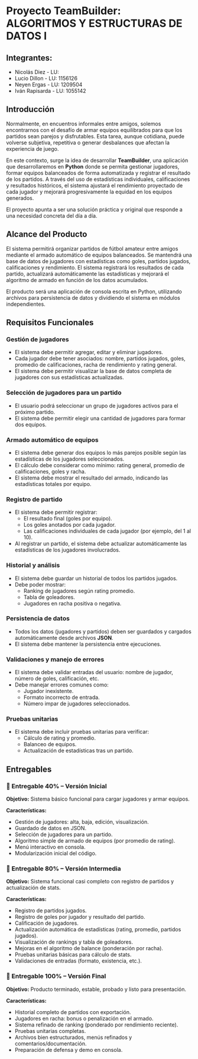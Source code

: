 # Proyecto TeamBuilder: ALGORITMOS Y ESTRUCTURAS DE DATOS I

## Integrantes:
- Nicolás Diez - LU:
- Lucio Dillon - LU: 1156126
- Neyen Ergas - LU: 1209504
- Iván Rapisarda - LU: 1055142

## Introducción

Normalmente, en encuentros informales entre amigos, solemos encontrarnos con el desafío de armar equipos equilibrados para que los partidos sean parejos y disfrutables. Esta tarea, aunque cotidiana, puede volverse subjetiva, repetitiva o generar desbalances que afectan la experiencia de juego.

En este contexto, surge la idea de desarrollar **TeamBuilder**, una aplicación que desarrollaremos en **Python** donde se permita gestionar jugadores, formar equipos balanceados de forma automatizada y registrar el resultado de los partidos. A través del uso de estadísticas individuales, calificaciones y resultados históricos, el sistema ajustará el rendimiento proyectado de cada jugador y mejorará progresivamente la equidad en los equipos generados.

El proyecto apunta a ser una solución práctica y original que responde a una necesidad concreta del día a día.

## Alcance del Producto

El sistema permitirá organizar partidos de fútbol amateur entre amigos mediante el armado automático de equipos balanceados. Se mantendrá una base de datos de jugadores con estadísticas como goles, partidos jugados, calificaciones y rendimiento. El sistema registrará los resultados de cada partido, actualizará automáticamente las estadísticas y mejorará el algoritmo de armado en función de los datos acumulados.

El producto será una aplicación de consola escrita en Python, utilizando archivos para persistencia de datos y dividiendo el sistema en módulos independientes.

## Requisitos Funcionales

### Gestión de jugadores
- El sistema debe permitir agregar, editar y eliminar jugadores.
- Cada jugador debe tener asociados: nombre, partidos jugados, goles, promedio de calificaciones, racha de rendimiento y rating general.
- El sistema debe permitir visualizar la base de datos completa de jugadores con sus estadísticas actualizadas.

### Selección de jugadores para un partido
- El usuario podrá seleccionar un grupo de jugadores activos para el próximo partido.
- El sistema debe permitir elegir una cantidad de jugadores para formar dos equipos.

### Armado automático de equipos
- El sistema debe generar dos equipos lo más parejos posible según las estadísticas de los jugadores seleccionados.
- El cálculo debe considerar como mínimo: rating general, promedio de calificaciones, goles y racha.
- El sistema debe mostrar el resultado del armado, indicando las estadísticas totales por equipo.

### Registro de partido
- El sistema debe permitir registrar:
  - El resultado final (goles por equipo).
  - Los goles anotados por cada jugador.
  - Las calificaciones individuales de cada jugador (por ejemplo, del 1 al 10).
- Al registrar un partido, el sistema debe actualizar automáticamente las estadísticas de los jugadores involucrados.

### Historial y análisis
- El sistema debe guardar un historial de todos los partidos jugados.
- Debe poder mostrar:
  - Ranking de jugadores según rating promedio.
  - Tabla de goleadores.
  - Jugadores en racha positiva o negativa.

### Persistencia de datos
- Todos los datos (jugadores y partidos) deben ser guardados y cargados automáticamente desde archivos **JSON**.
- El sistema debe mantener la persistencia entre ejecuciones.

### Validaciones y manejo de errores
- El sistema debe validar entradas del usuario: nombre de jugador, número de goles, calificación, etc.
- Debe manejar errores comunes como:
  - Jugador inexistente.
  - Formato incorrecto de entrada.
  - Número impar de jugadores seleccionados.

### Pruebas unitarias
- El sistema debe incluir pruebas unitarias para verificar:
  - Cálculo de rating y promedio.
  - Balanceo de equipos.
  - Actualización de estadísticas tras un partido.

## Entregables

### 🔹 Entregable 40% – Versión Inicial
**Objetivo:** Sistema básico funcional para cargar jugadores y armar equipos.

**Características:**
- Gestión de jugadores: alta, baja, edición, visualización.
- Guardado de datos en JSON.
- Selección de jugadores para un partido.
- Algoritmo simple de armado de equipos (por promedio de rating).
- Menú interactivo en consola.
- Modularización inicial del código.

### 🔸 Entregable 80% – Versión Intermedia
**Objetivo:** Sistema funcional casi completo con registro de partidos y actualización de stats.

**Características:**
- Registro de partidos jugados.
- Registro de goles por jugador y resultado del partido.
- Calificación de jugadores.
- Actualización automática de estadísticas (rating, promedio, partidos jugados).
- Visualización de rankings y tabla de goleadores.
- Mejoras en el algoritmo de balance (ponderación por racha).
- Pruebas unitarias básicas para cálculo de stats.
- Validaciones de entradas (formato, existencia, etc.).

### 🔹 Entregable 100% – Versión Final
**Objetivo:** Producto terminado, estable, probado y listo para presentación.

**Características:**
- Historial completo de partidos con exportación.
- Jugadores en racha: bonus o penalización en el armado.
- Sistema refinado de ranking (ponderado por rendimiento reciente).
- Pruebas unitarias completas.
- Archivos bien estructurados, menús refinados y comentarios/documentación.
- Preparación de defensa y demo en consola.
